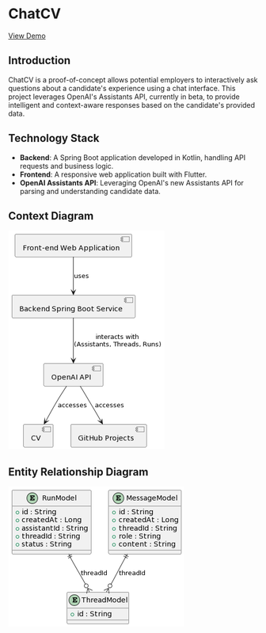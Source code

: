 
# ChatCV
<a href="https://lukelavery.github.io/chatcv-demo/" >View Demo</a>

## Introduction
ChatCV is a proof-of-concept allows potential employers to interactively ask questions about a candidate's experience using a chat interface. This project leverages OpenAI's Assistants API, currently in beta, to provide intelligent and context-aware responses based on the candidate's provided data.

## Technology Stack
- **Backend**: A Spring Boot application developed in Kotlin, handling API requests and business logic.
- **Frontend**: A responsive web application built with Flutter.
- **OpenAI Assistants API**: Leveraging OpenAI's new Assistants API for parsing and understanding candidate data.

## Context Diagram
<img src="https://github.com/lukelavery/ChatCV/blob/main/docs/Context%20Diagram.png">

## Entity Relationship Diagram
<img src="https://github.com/lukelavery/ChatCV/blob/main/docs/Entity%20Relationship%20Diagram.png">


